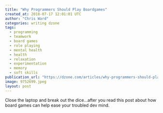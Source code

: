```yaml
---
title: "Why Programmers Should Play Boardgames"
created_at: 2018-07-17 12:01:01 UTC
author: "Chris Ward"
categories: writing dzone
tags:
  - programming
  - teamwork
  - board games
  - role playing
  - mental health
  - health
  - relaxation
  - experimentation
  - memory
  - soft skills
publication_url: "https://dzone.com/articles/why-programmers-should-play-boardgames"
image: 9752699.jpeg
layout: post
---
```

Close the laptop and break out the dice...after you read this post about how board games can help ease your troubled dev mind.


